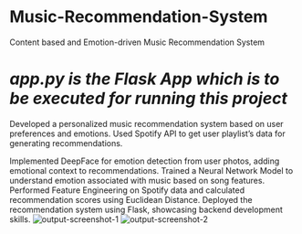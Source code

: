 # Music-Recommendation-System
Content based and Emotion-driven Music Recommendation System

# ***app.py is the Flask App which is to be executed for running this project***

Developed a personalized music recommendation system based on user preferences and emotions. Used Spotify API to get user playlist’s data for generating recommendations. 

Implemented DeepFace for emotion detection from user photos, adding emotional context to recommendations. Trained a Neural Network Model to understand emotion associated with music based on song features. Performed Feature Engineering on Spotify data and calculated recommendation scores using Euclidean Distance. Deployed the recommendation system using Flask, showcasing backend development skills.
![output-screenshot-1](https://github.com/ShreyashThengne/Content-based-and-Emotion-driven-Music-Recommendation-System/assets/105958364/1ec91a7f-4591-42c9-a6ae-466446c4fe5b)
![output-screenshot-2](https://github.com/ShreyashThengne/Content-based-and-Emotion-driven-Music-Recommendation-System/assets/105958364/2f57e13b-5af9-4298-84cc-27b4c196118f)
